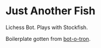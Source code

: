 # Just Another Fish

Lichess Bot. Plays with Stockfish.

Boilerplate gotten from [bot-o-tron](https://github.com/tailuge/bot-o-tron).

